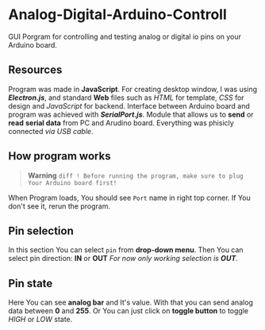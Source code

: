 # Analog-Digital-Arduino-Controll
GUI Porgram for controlling and testing analog or digital io pins on your Arduino board.

## Resources
Program was made in **JavaScript**.
For creating desktop window, I was using ***Electron.js***, and standard **Web** files such as *HTML* for template, *CSS* for design and *JavaScript* for backend.
Interface between Arduino board and program was achieved with ***SerialPort.js***. Module that allows us to **send** or **read** **serial data** from PC and Arudino board. Everything was phisicly connected *via USB cable*.

## How program works
> **Warning**
> ```diff ! Before running the program, make sure to plug Your Arduino board first!```

When Program loads, You should see `Port` name in right top corner.
If You don't see it, rerun the program.

## Pin selection
In this section You can select `pin` from **drop-down menu**.
Then You can select pin direction: **IN** or **OUT**
*For now only working selection is **OUT**.*

## Pin state
Here You can see **analog bar** and It's value.
With that you can send analog data between **0** and **255**.
Or You can just click on **toggle button** to toggle *HIGH* or *LOW* state.
